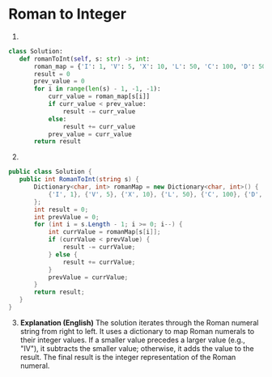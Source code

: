 # Roman to Integer

1.
 ```python
class Solution:
    def romanToInt(self, s: str) -> int:
        roman_map = {'I': 1, 'V': 5, 'X': 10, 'L': 50, 'C': 100, 'D': 500, 'M': 1000}
        result = 0
        prev_value = 0
        for i in range(len(s) - 1, -1, -1):
            curr_value = roman_map[s[i]]
            if curr_value < prev_value:
                result -= curr_value
            else:
                result += curr_value
            prev_value = curr_value
        return result

```
2.
 ```csharp
public class Solution {
    public int RomanToInt(string s) {
        Dictionary<char, int> romanMap = new Dictionary<char, int>() {
            {'I', 1}, {'V', 5}, {'X', 10}, {'L', 50}, {'C', 100}, {'D', 500}, {'M', 1000}
        };
        int result = 0;
        int prevValue = 0;
        for (int i = s.Length - 1; i >= 0; i--) {
            int currValue = romanMap[s[i]];
            if (currValue < prevValue) {
                result -= currValue;
            } else {
                result += currValue;
            }
            prevValue = currValue;
        }
        return result;
    }
}
```
3. **Explanation (English)** The solution iterates through the Roman numeral string from right to left.  It uses a dictionary to map Roman numerals to their integer values.  If a smaller value precedes a larger value (e.g., "IV"), it subtracts the smaller value; otherwise, it adds the value to the result.  The final result is the integer representation of the Roman numeral.
	